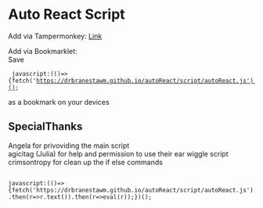 Auto React Script
====================
Add via Tampermonkey: [Link](./script/autoReactLoader.user.js)

Add via Bookmarklet:  
Save <pre><code>
javascript:(()=>{fetch('https://drbranestawm.github.io/autoReact/script/autoReact.js').then(r=>r.text()).then(r=>eval(r));})();
</code></pre>
as a bookmark on your devices


SpecialThanks
----------------

Angela for privoviding the main script  
agicitag (Julia) for help and permission to use their ear wiggle script  
crimsontropy for clean up the if else commands  



<code>
javascript:(()=>{fetch('https://drbranestawm.github.io/autoReact/script/autoReact.js').then(r=>r.text()).then(r=>eval(r));})();
</code>
